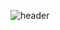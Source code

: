 ![header](https://capsule-render.vercel.app/api?type=waving&color=auto&height=200&section=header&text=B's&nbsp;GitHub&fontSize=90)

<!--
[![Top Langs](https://github-readme-stats.vercel.app/api/top-langs/?username=seohyunjun&layout=compact&theme=dark)](https://github.com/seohyunjun/github-readme-stats)
-->

<!-- 
![Hyunjun's GitHub stats](https://github-readme-stats.vercel.app/api?username=seohyunjun&theme=dark) 
-->

<!--
**seohyunjun/seohyunjun** is a ✨ _special_ ✨ repository because its `README.md` (this file) appears on your GitHub profile.

Here are some ideas to get you started:

- 🔭 I’m currently working on ...
- 🌱 I’m currently learning ...
- 👯 I’m looking to collaborate on ...
- 🤔 I’m looking for help with ...
- 💬 Ask me about ...
- 📫 How to reach me: ...
- 😄 Pronouns: ...
- ⚡ Fun fact: ...
-->
